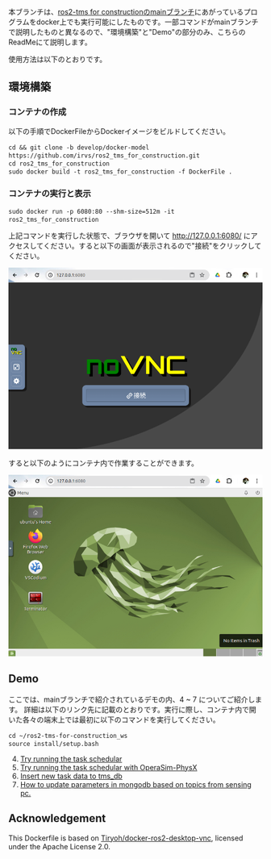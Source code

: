 
本ブランチは、[ros2-tms for constructionのmainブランチ](https://github.com/irvs/ros2_tms_for_construction)にあがっているプログラムをdocker上でも実行可能にしたものです。一部コマンドがmainブランチで説明したものと異なるので、"環境構築"と"Demo"の部分のみ、こちらのReadMeにて説明します。

使用方法は以下のとおりです。

## 環境構築

### コンテナの作成
以下の手順でDockerFileからDockerイメージをビルドしてください。
```
cd && git clone -b develop/docker-model  https://github.com/irvs/ros2_tms_for_construction.git
cd ros2_tms_for_construction
sudo docker build -t ros2_tms_for_construction -f DockerFile .
```

### コンテナの実行と表示
```
sudo docker run -p 6080:80 --shm-size=512m -it ros2_tms_for_construction
```
上記コマンドを実行した状態で、ブラウザを開いて http://127.0.0.1:6080/ にアクセスしてください。すると以下の画面が表示されるので"接続"をクリックしてください。

![](docs/docker_1.png)

すると以下のようにコンテナ内で作業することができます。

![](docs/docker_2.png)

## Demo

 ここでは、mainブランチで紹介されているデモの内、4 ~ 7 についてご紹介します。 詳細は以下のリンク先に記載のとおりです。実行に際し、コンテナ内で開いた各々の端末上では最初に以下のコマンドを実行してください。
 ```
 cd ~/ros2-tms-for-construction_ws
 source install/setup.bash
 ```

 4. [Try running the task schedular](CHAPTER4.md)
 5. [Try running the task schedular with OperaSim-PhysX](CHAPTER5.md)
 6. [Insert new task data to tms_db](CHAPTER6.md)
 7. [How to update parameters in mongodb based on topics from sensing pc.](CHAPTER7.md)

## Acknowledgement

This Dockerfile is based on [Tiryoh/docker-ros2-desktop-vnc](https://github.com/Tiryoh/docker-ros2-desktop-vnc), licensed under the Apache License 2.0.








